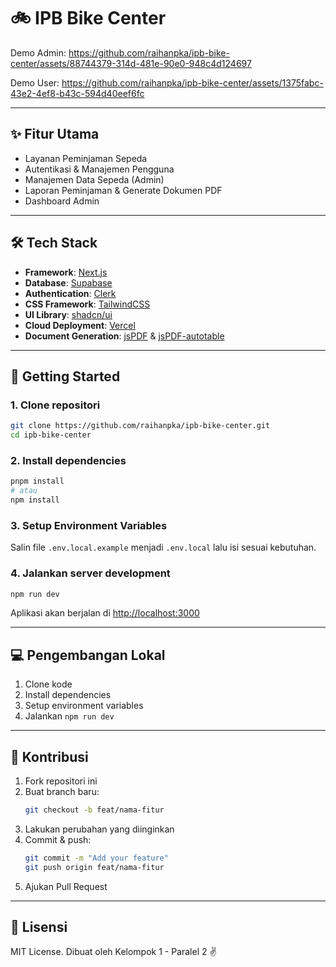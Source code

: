 # 🚲 IPB Bike Center

Demo Admin:
https://github.com/raihanpka/ipb-bike-center/assets/88744379-314d-481e-90e0-948c4d124697

Demo User:
https://github.com/raihanpka/ipb-bike-center/assets/1375fabc-43e2-4ef8-b43c-594d40eef6fc

---

## ✨ Fitur Utama

- Layanan Peminjaman Sepeda
- Autentikasi & Manajemen Pengguna
- Manajemen Data Sepeda (Admin)
- Laporan Peminjaman & Generate Dokumen PDF
- Dashboard Admin

---

## 🛠️ Tech Stack

- **Framework**: [Next.js](https://nextjs.org/)
- **Database**: [Supabase](https://supabase.com)
- **Authentication**: [Clerk](https://clerk.com)
- **CSS Framework**: [TailwindCSS](https://tailwindcss.com/)
- **UI Library**: [shadcn/ui](https://ui.shadcn.com/)
- **Cloud Deployment**: [Vercel](https://vercel.com/)
- **Document Generation**: [jsPDF](https://www.npmjs.com/package/jspdf) & [jsPDF-autotable](https://www.npmjs.com/package/jspdf-autotable)

---

## 🚀 Getting Started

### 1. Clone repositori

```bash
git clone https://github.com/raihanpka/ipb-bike-center.git
cd ipb-bike-center
```

### 2. Install dependencies

```bash
pnpm install
# atau
npm install
```

### 3. Setup Environment Variables

Salin file `.env.local.example` menjadi `.env.local` lalu isi sesuai kebutuhan.

### 4. Jalankan server development

```bash
npm run dev
```

Aplikasi akan berjalan di [http://localhost:3000](http://localhost:3000)

---

## 💻 Pengembangan Lokal

1. Clone kode
2. Install dependencies
3. Setup environment variables
4. Jalankan `npm run dev`

---

## 🤝 Kontribusi

1. Fork repositori ini
2. Buat branch baru:
   ```bash
   git checkout -b feat/nama-fitur
   ```
3. Lakukan perubahan yang diinginkan
4. Commit & push:
   ```bash
   git commit -m "Add your feature"
   git push origin feat/nama-fitur
   ```
5. Ajukan Pull Request

---

## 📄 Lisensi

MIT License. Dibuat oleh Kelompok 1 - Paralel 2 ✌️


